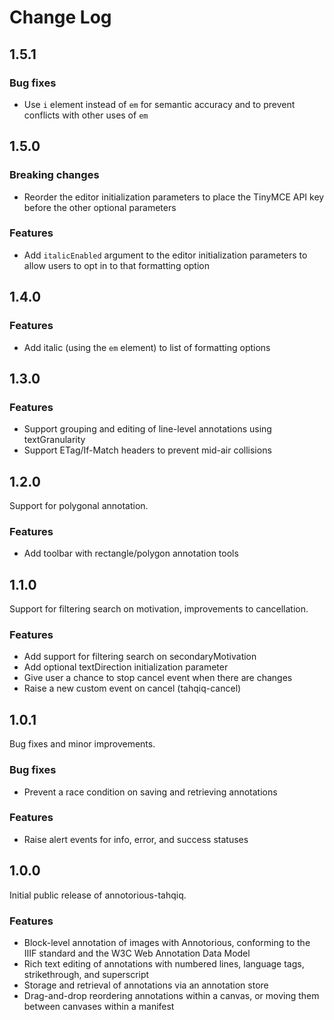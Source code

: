 # Change Log

## 1.5.1

### Bug fixes

- Use `i` element instead of `em` for semantic accuracy and to prevent conflicts with other uses of `em`

## 1.5.0

### Breaking changes

- Reorder the editor initialization parameters to place the TinyMCE API key before the other optional parameters

### Features

- Add `italicEnabled` argument to the editor initialization parameters to allow users to opt in to that formatting option

## 1.4.0

### Features

- Add italic (using the `em` element) to list of formatting options

## 1.3.0

### Features

- Support grouping and editing of line-level annotations using textGranularity
- Support ETag/If-Match headers to prevent mid-air collisions

## 1.2.0

Support for polygonal annotation.

### Features

- Add toolbar with rectangle/polygon annotation tools

## 1.1.0

Support for filtering search on motivation, improvements to cancellation.

### Features

- Add support for filtering search on secondaryMotivation
- Add optional textDirection initialization parameter
- Give user a chance to stop cancel event when there are changes
- Raise a new custom event on cancel (tahqiq-cancel)

## 1.0.1

Bug fixes and minor improvements.

### Bug fixes

- Prevent a race condition on saving and retrieving annotations

### Features

- Raise alert events for info, error, and success statuses

## 1.0.0

Initial public release of annotorious-tahqiq.

### Features

- Block-level annotation of images with Annotorious, conforming to the IIIF standard and the W3C Web Annotation Data Model
- Rich text editing of annotations with numbered lines, language tags, strikethrough, and superscript
- Storage and retrieval of annotations via an annotation store
- Drag-and-drop reordering annotations within a canvas, or moving them between canvases within a manifest
